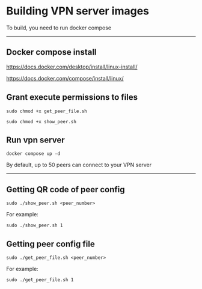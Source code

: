   # Building VPN server images
  
To build, you need to run docker compose

---

## Docker compose install

https://docs.docker.com/desktop/install/linux-install/

https://docs.docker.com/compose/install/linux/

## Grant execute permissions to files

```commandline
sudo chmod +x get_peer_file.sh 
```

```commandline
sudo chmod +x show_peer.sh 
```

## Run vpn server

```commandline
docker compose up -d
```

By default, up to 50 peers can connect to your VPN server

---

## Getting QR code of peer config

```commandline
sudo ./show_peer.sh <peer_number>
```

For example:

```commandline
sudo ./show_peer.sh 1
```

## Getting peer config file

```commandline
sudo ./get_peer_file.sh <peer_number>
```

For example:

```commandline
sudo ./get_peer_file.sh 1
```